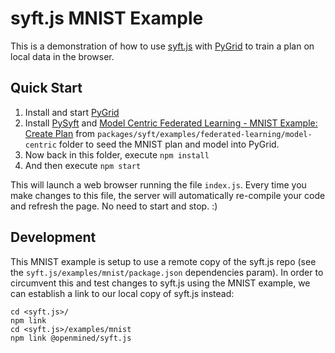 # syft.js MNIST Example

This is a demonstration of how to use [syft.js](https://github.com/openmined/syft.js)
with [PyGrid](https://github.com/OpenMined/PySyft/packages/grid) to train a plan on local data in the browser.

## Quick Start

1. Install and start [PyGrid](https://github.com/OpenMined/PySyft/packages/grid)
2. Install [PySyft](https://github.com/OpenMined/PySyft) and [Model Centric Federated Learning - MNIST Example: Create Plan](https://github.com/OpenMined/PySyft/blob/d46768cb53b2ff95264c0c17d2e64f5a125e969e/packages/syft/examples/federated-learning/model-centric/mcfl_create_plan.ipynb) from `packages/syft/examples/federated-learning/model-centric` folder to seed the MNIST plan and model into PyGrid.
3. Now back in this folder, execute `npm install`
4. And then execute `npm start`

This will launch a web browser running the file `index.js`. Every time you make changes to this file, the server will automatically re-compile your code and refresh the page. No need to start and stop. :)

## Development

This MNIST example is setup to use a remote copy of the syft.js repo (see the `syft.js/examples/mnist/package.json` dependencies param). In order to circumvent this and test changes to syft.js using the MNIST example, we can establish a link to our local copy of syft.js instead:

```console
cd <syft.js>/
npm link
cd <syft.js>/examples/mnist
npm link @openmined/syft.js
```
